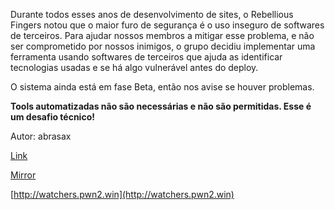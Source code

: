 
Durante todos esses anos de desenvolvimento de sites, o Rebellious Fingers notou que o maior furo de segurança é o uso inseguro de softwares de terceiros. Para ajudar nossos membros a mitigar esse problema, e não ser comprometido por nossos inimigos, o grupo decidiu implementar uma ferramenta usando softwares de terceiros que ajuda as identificar tecnologias usadas e se há algo vulnerável antes do deploy.

O sistema ainda está em fase Beta, então nos avise se houver problemas.

**Tools automatizadas não são necessárias e não são permitidas. Esse é um desafio técnico!**

Autor: abrasax

[Link](https://static.pwn2win.party/watchers_0e77bc6ca371a1ccf21332fd249ca7947cd7af0615176cb40c8b7c5363273845.tar.gz)

[Mirror](https://storage.cloud.google.com/pwn2win-files/watchers_0e77bc6ca371a1ccf21332fd249ca7947cd7af0615176cb40c8b7c5363273845.tar.gz)

[http://watchers.pwn2.win](http://watchers.pwn2.win)
